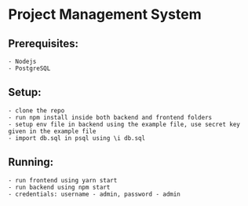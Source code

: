 # Project Management System

## Prerequisites:
    - Nodejs
    - PostgreSQL
    
## Setup:
    - clone the repo
    - run npm install inside both backend and frontend folders
    - setup env file in backend using the example file, use secret key given in the example file
    - import db.sql in psql using \i db.sql 

## Running:
    - run frontend using yarn start
    - run backend using npm start
    - credentials: username - admin, password - admin